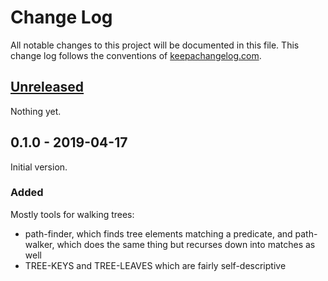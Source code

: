 # Change Log
All notable changes to this project will be documented in this file. This change log follows the conventions of [keepachangelog.com](http://keepachangelog.com/).

## [Unreleased]

Nothing yet.

## 0.1.0 - 2019-04-17

Initial version.

### Added

Mostly tools for walking trees:

- path-finder, which finds tree elements matching a predicate, and path-walker,
  which does the same thing but recurses down into matches as well
- TREE-KEYS and TREE-LEAVES which are fairly self-descriptive

[Unreleased]: https://github.com/your-name/eidolon/compare/0.2.0...HEAD
[0.2.0]: https://github.com/your-name/eidolon/compare/0.1.0...0.2.0
